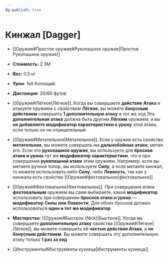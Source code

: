 ```yaml
---
dg-publish: true
---
```

# Кинжал [Dagger]

- [[Оружие#Простое оружие#Рукопашное оружие|Простое Рукопашное оружие]]
- **Стоимость:** 2 ЗМ
- **Вес:** 0,5 кг
- **Урон:** 1к4 Колющий
- **Дистанция**: 20/60 футов

- [[Оружие#Лёгкое|Лёгкое]]. Когда вы совершаете **действие Атака** и атакуете оружием с свойством **Лёгкое**, вы можете **бонусным действием** совершить **1 дополнительную атаку** в тот же ход
  Эта **дополнительная атака** должна быть другим **Лёгким** оружием, и вы **не добавляете модификатор характеристики к урону** этой атаки, если только он не отрицательный

- [[Оружие#Метательное|Метательное]]. Если у оружия есть свойство **метательное**, вы можете совершать им **дальнобойные атаки**, метая его. Если это **рукопашное оружие**, вы используете для **бросков атаки и урона** тот же **модификатор характеристики**, что и при совершении **рукопашной атаки** этим оружием. Например, если вы метаете ручной топор, вы используете **Силу**, а если метаете кинжал, то можете использовать либо **Силу**, либо **Ловкость**, так как у кинжала есть свойство [[Оружие#фехтовальное|фехтовальное]]

- [[Оружие#Фехтовальное|Фехтовальное]]. При совершении атаки **фехтовальным** оружием вы сами выбираете, какой **модификатор** использовать при совершении **бросков атаки и урона** — **модификатор** **Силы** **или Ловкости**. Для обоих бросков должен использоваться **один и тот же модификатор**

- **Мастерство**: [[Оружие#Быстрое (Nick)|Быстрое]]. Когда вы совершаете **дополнительную атаку** свойства [[Оружие#Лёгкое|Лёгкое]], вы можете совершить её **частью действия Атака**, а **не бонусным действием**. Вы можете совершать эту дополнительную атаку только **1 раз за ход**

- [[Инструменты#Инструменты кузнеца|Инструменты кузнеца]]